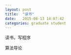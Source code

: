 ```yaml
---
layout: post
title:  "读书"
date:   2015-08-13 14:07:42
categories: graduate student
---
```


读书，写程序

算法导论
